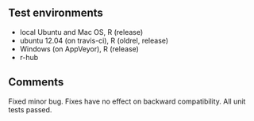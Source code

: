 ## Test environments

* local Ubuntu and Mac OS, R (release)
* ubuntu 12.04 (on travis-ci), R (oldrel, release)
* Windows (on AppVeyor), R (release)
* r-hub

## Comments

Fixed minor bug. Fixes have no effect
on backward compatibility. All unit tests passed.


